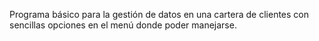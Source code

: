 Programa básico para la gestión de datos en una cartera de clientes con sencillas opciones en el menú donde poder manejarse.